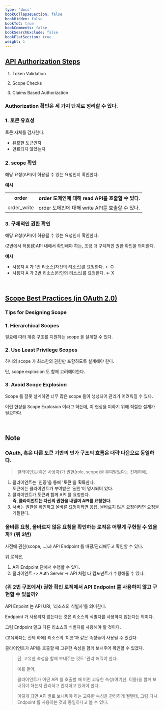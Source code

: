 ```yaml
---
type: 'docs'
bookCollapseSection: false
bookHidden: false
bookToC: true
bookComments: false
bookSearchExclude: false
bookFlatSection: true
weight: 1
---
```


## [API Authorization Steps](https://authguidance.com/api-authorization-design/)

1. Token Validation

2. Scope Checks

3. Claims Based Authorization

### **Authorization 확인은 세 가지 단계로 정리할 수 있다.**

### 1. 토큰 유효성

토큰 자체를 검사한다.

- 유효한 토큰인지
- 만료되지 않았는지

### 2. scope 확인

해당 요청(API)이 허용될 수 있는 요청인지 확인한다.

**예시**

| order | order 도메인에 대해 read API를 호출할 수 있다. |
| --- | --- |
| order_write | order 도메인에 대해 write API를 호출할 수 있다. |

### 3. 구체적인 권한 확인

해당 요청(API)이 허용될 수 있는 요청인지 확인한다. 

(2번에서 허용된)API 내에서 확인해야 하는, 조금 더 구체적인 권한 확인을 의미한다.

**예시**

- 사용자 A 가 1번 리소스(자신의 리소스)를 요청한다. ← O
- 사용자 A 가 2번 리소스(타인의 리소스)를 요청한다. ← X

<br>

## [Scope Best Practices (in OAuth 2.0)](https://curity.io/resources/learn/scope-best-practices/)

### Tips for Designing Scope

### 1. Hierarchical Scopes

필요에 따라 계층 구조를 지원하는 scope 을 설계할 수 있다.

### 2. Use Least Privilege Scopes

하나의 scope 가 최소한의 권한만 포함하도록 설계해야 한다. 

단, scope explosion 도 함께 고려해야한다.

### 3. Avoid Scope Explosion

Scope 를 잘못 설계하면 너무 많은 scope 들이 생성되어 관리가 어려워질 수 있다. 

이런 현상을 Scope Explosion 이라고 하는데, 이 현상을 피하기 위해 적절한 설계가 필요하다.

<br>

## Note

### **OAuth, 혹은 다른 토큰 기반의 인가 구조의 흐름은 대략 다음으로 동일하다.**

> 클라이언트(혹은 사용자)가 권한(role, scope)을 부여받았다는 전제하에,

1. 클라이언트는 '인증'을 통해 '토큰'을 획득한다. <br> 토큰에는 클라이언트가 부여받은 '권한'이 명시되어 있다.
2. 클라이언트가 토큰과 함께 API 를 요청한다. <br> **즉, 클라이언트는 자신의 권한을 내밀며 API를 요청한다.**
3. 서버는 권한을 확인하고 올바른 요청이라면 응답, 올바르지 않은 요청이라면 요청을 거절한다.

### **올바른 요청, 올바르지 않은 요청을 확인하는 로직은 어떻게 구현될 수 있을까? (위 3번)**

사전에 권한(scope, ...)과 API Endpoint 를 매핑/관리해두고 확인할 수 있다.

위 로직은,

1. API Endpoint 단에서 수행할 수 있다.
2. 클라이언트 -> Auth Server -> API 처럼 타 컴포넌트가 수행해줄 수 있다.

### **(위 2번 구조에서) 권한 확인 로직에서 API Endpoint 를 사용하지 않고 구현할 수 있을까?**

API Enpoint 는 API URI, '리소스의 식별자'를 의미한다.

Endpoint 가 사용되지 않는다는 것은 리소스의 식별자를 사용하지 않는다는 의미다.

그럼 Endpoint 말고 다른 리소스의 식별자를 사용해야 할 것이다. 

(고유하다는 전제 하에) 리소스의 '이름'과 같은 속성들이 사용될 수 있겠다.

클라이언트가 API를 호출할 때 고유한 속성을 함께 보내주어 확인할 수 있겠다.

> 단, 고유한 속성을 함께 보내주는 것도 '관리'해줘야 한다.
> 
> 예를 들어,
> 
> 클라이언트가 어떤 API 를 호출할 때 어떤 고유한 속성(여기선, 이름)을 함께 보내줘야 하는지 관리하고 인지하고 있어야 한다.
> 
> 이렇게 되면 API 별로 보내줘야 하는 고유한 속성을 관리하게 될텐데, 그럼 다시 Endpoint 를 사용하는 것과 동일하다고 볼 수 있다.
